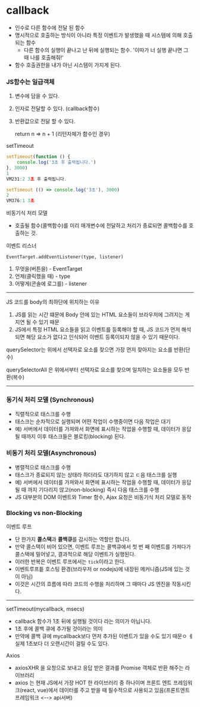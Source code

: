 # callback

- 인수로 다른 함수에 전달 된 함수
- 명시적으로 호출하는 방식이 아니라 특정 이벤트가 발생했을 때 시스템에 의해 호출되는 함수
  - 다른 함수의 실행이 끝나고 난 뒤에 실행되는 함수. '이따가 너 실행 끝나면 그 때 나를 호출해줘!'
- 함수 호출권한을 내가 아닌 시스템이 가지게 된다.



### JS함수는 일급객체 

1. 변수에 담을 수 있다.

2. 인자로 전달할 수 있다. (callback함수)

3. 반환값으로 전달 할 수 있다. 

   return n => n + 1 (리턴자체가 함수인 경우)



setTimeout

```javascript
setTimeout(function () {
    console.log('3초 후 출력됩니다.')
}, 3000)
1
VM231:2 3초 후 출력됩니다.

setTimeout (() => console.log('3초'), 3000)
2
VM376:1 3초
```



비동기식 처리 모델

- 호출될 함수(콜백함수)를 미리 매개변수에 전달하고 처리가 종료되면 콜백함수를 호출하는 것.





이벤트 리스너

`EventTarget.addEventListener(type, listener)`

1. 무엇을(버튼을) - EventTarget
2. 언제(클릭했을 때) - type
3. 어떻게(콘솔에 로그를) - listener

---

JS 코드를 body의 최하단에 위치하는 이유

1. JS를 읽는 시간 떄문에 Body 안에 있는 HTML 요소들이 브라우저에 그려지는 게 지연 될 수 있기 때문
2. JS에서 특정 HTML 요소들을 읽고 이벤트를 등록해야 할 때, JS 코드가 먼저 해석되면 해당 요소가 없다고 인식되어 이벤트 등록이되지 않을 수 있기 때문이다.

querySelector는 위에서 선택자로 요소를 찾으면 가장 먼저 찾아지는 요소를 반환(단수)

querySelectorAll 은 위에서부터 선택자로 요소를 찾으며 일치하는 요소들을 모두 반환(복수)



---

### 동기식 처리 모델 (Synchronous)

- 직렬적으로 태스크를 수행
- 태스크는 순차적으로 실행되며 어떤 작업이 수행중이면 다음 작업은 대기
- 예) 서버에서 데이터를 가져와서 화면에 표시하는 작업을 수행할 때, 데이터가 응답될 때까지 이후 태스크들은 블로킹(blocking) 된다.

### 비동기 처리 모델(Asynchronous)

- 병렬적으로 태스크를 수행
- 태스크가 종료되지 않는 상태라 하더라도 대기하지 않고 ㄷ음 태스크를 실행
- 예) 서버에서 데이터를 가져와서 화면에 표시하는 작업을 수행할 때, 데이터가 응답될 때 까지 기다리지 않고(non-blocking) 즉시 다음 태스크를 수행
- JS 대부분의 DOM 이벤트와 Timer 함수, Ajax 요청은 비동기식 처리 모델로 동작





### Blocking vs non-Blocking

이벤트 루프

- 단 한가지 **콜스택**과 **콜백큐**를 감시하는 역할만 합니다.
- 만약 콜스택이 비어 있으면, 이벤트 루프는 콜백큐에서 첫 번 째 이벤트를 가져다가 콜스택에 밀어넣고, 결과적으로 해당 이벤트가 실행된다.
- 이러한 반복은 이벤트 루프에서는 `tick`이라고 한다.
- 이벤트루프틑 호스팅 환경(브라우저 or nodejs)에 내장된 메커니즘(JS에 있는 것이 아님)
- 이것은 시간의 흐름에 따라 코드의 수행을 처리하며 그 때마다 JS 엔진을 작동시킨다.



---

setTimeout(mycallback, msecs)

- callback 함수가 1초 뒤에 실행될 것이다 라는 의미가 아닙니다.
- 1초 후에 콜백 큐에 추가될 것이라는 의미
- 만약에 콜백 큐에 mycallback보다 먼저 추가된 이벤트가 있을 수도 있기 때문ㅇ ㅔ실제 1초보다 더 오랜시간이 걸릴 수도 있다.



Axios

- axiosXHR 을 요청으로 보내고 응답 받은 결과를 Promise 객체로 반환 해주는 라이브러리
- axios 는 현재 JS에서 가장 HOT 한 라이브러리 중 하나이며 프론트 엔트 프레임워크(react, vue)에서 데이터를 주고 받을 때 필수적으로 사용되고 있음(프론트엔트 프레임워크 <-->  api서버)